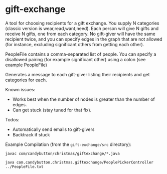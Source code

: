 # gift-exchange

A tool for choosing recipients for a gift exchange. You supply N categories (classic version is wear,read,want,need). Each person will give N gifts and receive N gifts, one from each category. No gift-giver will have the same recipient twice, and you can specify edges in the graph that are not allowed (for instance, excluding significant others from getting each other).

PeopleFile contains a comma-separated list of people. You can specify a disallowed pairing (for example significant other) using a colon (see example PeopleFile)

Generates a message to each gift-giver listing their recipients and get categories for each.

Known issues:
* Works best when the number of nodes is greater than the number of edges.
* Can get stuck (stay tuned for that fix).

Todos:
* Automatically send emails to gift-givers
* Backtrack if stuck

Example Compilation (from the `gift-exchange/src` directory):

`javac com/candybutton/christmas/giftexchange/*.java`

`java com.candybutton.christmas.giftexchange/PeoplePickerController ../PeopleFile.txt`
